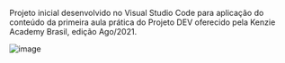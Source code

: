 Projeto inicial desenvolvido no Visual Studio Code para aplicação do conteúdo da primeira aula prática do Projeto DEV oferecido pela Kenzie Academy Brasil, edição Ago/2021.

![image](https://user-images.githubusercontent.com/88294807/128252346-20512bbd-6b46-4f56-bd91-c0549d785965.png)
